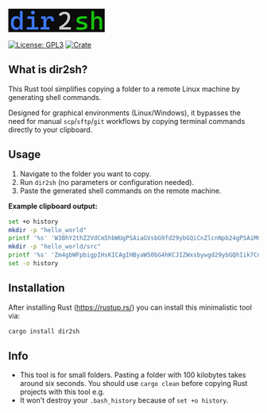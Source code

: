 ![Logo](logo.png)

[![License: GPL3](https://img.shields.io/badge/License-GNU%20GPL-blue)](https://opensource.org/license/gpl-3-0)
[![Crate](https://img.shields.io/crates/v/dir2sh.svg)](https://crates.io/crates/dir2sh)

## What is dir2sh?

This Rust tool simplifies copying a folder to a remote Linux machine by generating shell commands.

Designed for graphical environments (Linux/Windows), it bypasses the need for manual `scp`/`sftp`/`git` workflows by copying terminal commands directly to your clipboard.  

## Usage

1. Navigate to the folder you want to copy.  
2. Run `dir2sh` (no parameters or configuration needed).  
3. Paste the generated shell commands on the remote machine.  

**Example clipboard output:**
```bash
set +o history
mkdir -p "hello_world"
printf '%s' 'W3BhY2thZ2VdCm5hbWUgPSAiaGVsbG9fd29ybGQiCnZlcnNpb24gPSAiMC4xLjAiCmVkaXRpb24gPSAiMjAyNCIKCltkZXBlbmRlbmNpZXNdCg==' | base64 -d > "hello_world/Cargo.toml"
mkdir -p "hello_world/src"
printf '%s' 'Zm4gbWFpbigpIHsKICAgIHByaW50bG4hKCJIZWxsbywgd29ybGQhIik7Cn0K' | base64 -d > "hello_world/src/main.rs"
set -o history
```

## Installation

After installing Rust (https://rustup.rs/) you can install this minimalistic tool via:

```bash
cargo install dir2sh
```

## Info

- This tool is for small folders. Pasting a folder with 100 kilobytes takes around six seconds. You should use ```cargo clean``` before copying Rust projects with this tool e.g.
- It won't destroy your ```.bash_history``` because of ```set +o history```.
